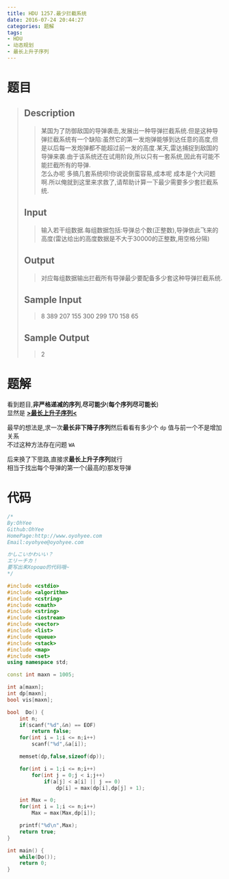 ```yaml
---
title: HDU 1257.最少拦截系统
date: 2016-07-24 20:44:27
categories: 题解
tags:
- HDU
- 动态规划
- 最长上升子序列
---
```

# 题目
> 
> ## Description  
>> 某国为了防御敌国的导弹袭击,发展出一种导弹拦截系统.但是这种导弹拦截系统有一个缺陷:虽然它的第一发炮弹能够到达任意的高度,但是以后每一发炮弹都不能超过前一发的高度.某天,雷达捕捉到敌国的导弹来袭.由于该系统还在试用阶段,所以只有一套系统,因此有可能不能拦截所有的导弹.   
>> 怎么办呢 多搞几套系统呗!你说说倒蛮容易,成本呢 成本是个大问题啊.所以俺就到这里来求救了,请帮助计算一下最少需要多少套拦截系统.   
>>    
>> <!--more-->  
> 
> ## Input  
>> 输入若干组数据.每组数据包括:导弹总个数(正整数),导弹依此飞来的高度(雷达给出的高度数据是不大于30000的正整数,用空格分隔)   
>>    
> 
> ## Output  
>> 对应每组数据输出拦截所有导弹最少要配备多少套这种导弹拦截系统.   
>>    
> 
> ## Sample Input  
>> 8 389 207 155 300 299 170 158 65   
>>    
> 
> ## Sample Output  
>> 2   

# 题解

看到题目,**非严格递减的序列**,**尽可能少**(**每个序列尽可能长**)   
显然是 [**>最长上升子序列<**](/post/Algorithm/LIS.html)  

最早的想法是,求一次**最长非下降子序列**然后看看有多少个 `dp` 值与前一个不是增加关系  
不过这种方法存在问题 `WA`  

后来换了下思路,直接求**最长上升子序列**就行  
相当于找出每个导弹的第一个(最高的)那发导弹  


# 代码
```cpp 最少拦截系统 https://github.com/OhYee/ACM.github.io/blob/master\HDU\1257.最少拦截系统.cpp 代码备份
/*
By:OhYee
Github:OhYee
HomePage:http://www.oyohyee.com
Email:oyohyee@oyohyee.com

かしこいかわいい？
エリーチカ！
要写出来Хорошо的代码哦~
*/

#include <cstdio>
#include <algorithm>
#include <cstring>
#include <cmath>
#include <string>
#include <iostream>
#include <vector>
#include <list>
#include <queue>
#include <stack>
#include <map>
#include <set>
using namespace std;

const int maxn = 1005;

int a[maxn];
int dp[maxn];
bool vis[maxn];

bool  Do() {
    int n;
    if(scanf("%d",&n) == EOF)
        return false;
    for(int i = 1;i <= n;i++)
        scanf("%d",&a[i]);

    memset(dp,false,sizeof(dp));

    for(int i = 1;i <= n;i++)
        for(int j = 0;j < i;j++)
            if(a[j] < a[i] || j == 0)
                dp[i] = max(dp[i],dp[j] + 1);

    int Max = 0;
    for(int i = 1;i <= n;i++)
        Max = max(Max,dp[i]);

    printf("%d\n",Max);
    return true;
}

int main() {
    while(Do());
    return 0;
}
```
